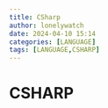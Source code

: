 ```yaml
---
title: CSharp
author: lonelywatch
date: 2024-04-10 15:14
categories: [LANGUAGE]
tags: [LANGUAGE,CSHARP] 
---
```


# CSHARP

